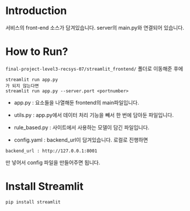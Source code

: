 # Introduction
서비스의 front-end 소스가 담겨있습니다. server의 main.py와 연결되어 있습니다.

# How to Run?
`final-project-level3-recsys-07/streamlit_frontend/` 폴더로 이동해준 후에
```
streamlit run app.py
가 되지 않는다면
streamlit run app.py --server.port <portnumber>
```
- app.py : 요소들을 나열해둔 frontend의 main파일입니다.
- utils.py : app.py에서 데이터 처리 기능을 빼서 한 번에 담아둔 파일입니다.
- rule_based.py : 사이트에서 사용하는 모델이 담긴 파일입니다.

- config.yaml : backend_url이 담겨있습니다. 로컬로 진행하면
```
backend_url : http://127.0.0.1:8001
```
만 넣어서 config 파일을 만들어주면 됩니다.

# Install Streamlit
```
pip install streamlit
```
